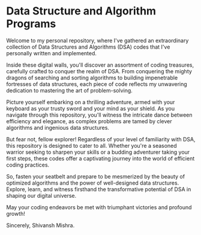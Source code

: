 # Data Structure and Algorithm Programs

Welcome to my personal repository, where I've gathered an extraordinary collection of Data Structures and Algorithms (DSA) codes that I've personally written and implemented. 

Inside these digital walls, you'll discover an assortment of coding treasures, carefully crafted to conquer the realm of DSA. From conquering the mighty dragons of searching and sorting algorithms to building impenetrable fortresses of data structures, each piece of code reflects my unwavering dedication to mastering the art of problem-solving.

Picture yourself embarking on a thrilling adventure, armed with your keyboard as your trusty sword and your mind as your shield. As you navigate through this repository, you'll witness the intricate dance between efficiency and elegance, as complex problems are tamed by clever algorithms and ingenious data structures.

But fear not, fellow explorer! Regardless of your level of familiarity with DSA, this repository is designed to cater to all. Whether you're a seasoned warrior seeking to sharpen your skills or a budding adventurer taking your first steps, these codes offer a captivating journey into the world of efficient coding practices.

So, fasten your seatbelt and prepare to be mesmerized by the beauty of optimized algorithms and the power of well-designed data structures. Explore, learn, and witness firsthand the transformative potential of DSA in shaping our digital universe.

May your coding endeavors be met with triumphant victories and profound growth!

Sincerely,
Shivansh Mishra.
